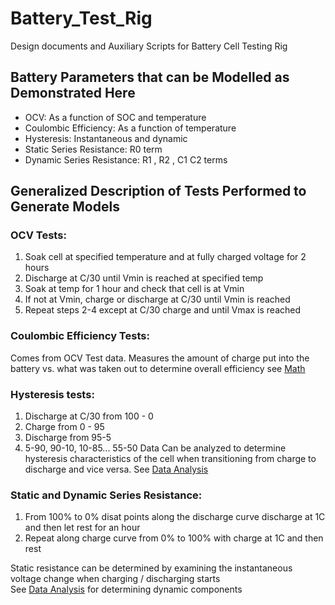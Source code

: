 # Battery_Test_Rig
Design documents and Auxiliary Scripts for Battery Cell Testing Rig

## Battery Parameters that can be Modelled as Demonstrated Here
- OCV: As a function of SOC and temperature
- Coulombic Efficiency: As a function of temperature
- Hysteresis: Instantaneous and dynamic
- Static Series Resistance: R0 term
- Dynamic Series Resistance: R1 , R2 , C1 C2 terms
## Generalized Description of Tests Performed to Generate Models
### OCV Tests:

1. Soak cell at specified temperature and at fully charged voltage for 2 hours
2. Discharge at C/30 until Vmin is reached at specified temp
3. Soak at temp for 1 hour and check that cell is at Vmin
4. If not at Vmin, charge or discharge at C/30 until Vmin is reached
5. Repeat steps 2-4 except at C/30 charge and until Vmax is reached
### Coulombic Efficiency Tests:

Comes from OCV Test data. Measures the amount of charge put into the battery vs. what was taken out to determine overall efficiency see [Math](#math)

### Hysteresis tests:

1. Discharge at C/30 from 100 - 0
2. Charge from 0 - 95
3. Discharge from 95-5
4. 5-90, 90-10, 10-85... 55-50
Data Can be analyzed to determine hysteresis characteristics of the cell when transitioning from charge to discharge and vice versa. See [Data Analysis](#data-analysis)

### Static and Dynamic Series Resistance:

1. From 100% to 0% disat points along the discharge curve discharge at 1C and then let rest for an hour
2. Repeat along charge curve from 0% to 100% with charge at 1C and then rest  

Static resistance can be determined by examining the instantaneous voltage change when charging / discharging starts  
See [Data Analysis](#data-analysis) for determining dynamic components
